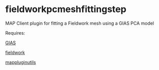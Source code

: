 fieldworkpcmeshfittingstep
==========================
MAP Client plugin for fitting a Fieldwork mesh using a GIAS PCA model

Requires:

[GIAS]("https://bitbucket.org/jangle/gias")

[fieldwork]("https://bitbucket.org/jangle/fieldwork")

[mappluginutils]("https://bitbucket.org/jangle/mappluginutils")
